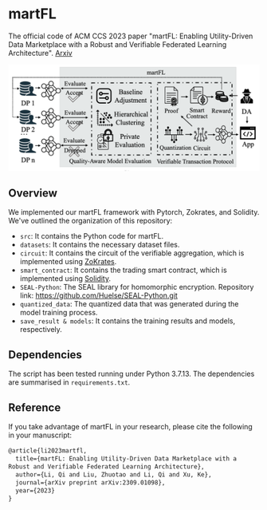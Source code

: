 # martFL
The official code of ACM CCS 2023 paper "martFL: Enabling Utility-Driven Data Marketplace with a Robust and Verifiable Federated Learning Architecture". [Arxiv](https://arxiv.org/abs/2309.01098)

![martFL](figure/martFL.png)

## Overview

We implemented our martFL framework with Pytorch, Zokrates, and Solidity. We've outlined the organization of this repository:

- `src`: It contains the Python code for martFL.
- `datasets`: It contains the necessary dataset files.
- `circuit`: It contains the circuit of the verifiable aggregation, which is implemented using [ZoKrates](https://zokrates.github.io/). 
- `smart_contract`: It contains the trading smart contract, which is implemented using [Solidity](https://soliditylang.org/).
- `SEAL-Python`: The SEAL library for homomorphic encryption. Repository link: https://github.com/Huelse/SEAL-Python.git
- `quantized_data`: The quantized data that was generated during the model training process.
- `save_result & models`: It contains the training results and models, respectively.

## Dependencies

The script has been tested running under Python 3.7.13. The dependencies are summarised in `requirements.txt`.

## Reference
If you take advantage of martFL in your research, please cite the following in your manuscript:

```
@article{li2023martfl,
  title={martFL: Enabling Utility-Driven Data Marketplace with a Robust and Verifiable Federated Learning Architecture},
  author={Li, Qi and Liu, Zhuotao and Li, Qi and Xu, Ke},
  journal={arXiv preprint arXiv:2309.01098},
  year={2023}
}
```
